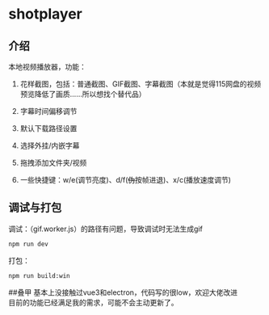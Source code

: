 # shotplayer

## 介绍
本地视频播放器，功能：

1. 花样截图，包括：普通截图、GIF截图、字幕截图（本就是觉得115网盘的视频预览降低了画质……所以想找个替代品）

2. 字幕时间偏移调节

3. 默认下载路径设置

4. 选择外挂/内嵌字幕

5. 拖拽添加文件夹/视频

6. 一些快捷键：w/e(调节亮度)、d/f(~~伪~~按帧进退)、x/c(播放速度调节)

## 调试与打包
调试：（gif.worker.js）的路径有问题，导致调试时无法生成gif
```bash
npm run dev
```
打包：
```bash
npm run build:win
```

##叠甲
基本上没接触过vue3和electron，代码写的很low，欢迎大佬改进<br>
目前的功能已经满足我的需求，可能不会主动更新了。
